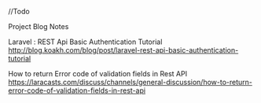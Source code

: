 //Todo

Project Blog Notes

Laravel : REST Api Basic Authentication Tutorial
http://blog.koakh.com/blog/post/laravel-rest-api-basic-authentication-tutorial

How to return Error code of validation fields in Rest API
https://laracasts.com/discuss/channels/general-discussion/how-to-return-error-code-of-validation-fields-in-rest-api
